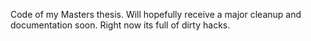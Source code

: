 Code of my Masters thesis.
Will hopefully receive a major cleanup and documentation soon.
Right now its full of dirty hacks.
